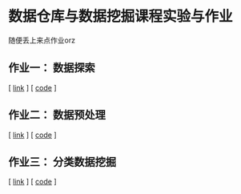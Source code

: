 # 数据仓库与数据挖掘课程实验与作业

随便丢上来点作业orz

## 作业一： 数据探索

[ [link](https://github.com/beiyuouo/data-mining-hw/tree/main/hw1) ] [ [code](https://beiyuouo.github.io/data-mining-hw/hw1/data_exploration) ]

## 作业二： 数据预处理

[ [link](https://github.com/beiyuouo/data-mining-hw/tree/main/hw2) ] [ [code](https://beiyuouo.github.io/data-mining-hw/hw2/data_preprocessing) ]

## 作业三： 分类数据挖掘

[ [link](https://github.com/beiyuouo/data-mining-hw/tree/main/hw3) ] [ [code](https://beiyuouo.github.io/data-mining-hw/hw3/classification) ]
